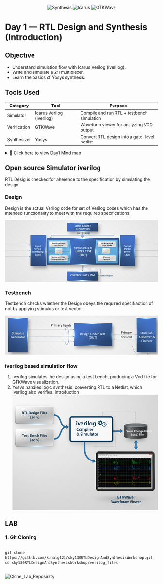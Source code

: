 <div align="center">

![Synthesis](https://img.shields.io/badge/Yosys-Synthesis-green?style=for-the-badge&logo=opensourceinitiative)
![Icarus](https://img.shields.io/badge/Icarus-Verilog-orange?style=for-the-badge)
![GTKWave](https://img.shields.io/badge/GTKWave-Simulation-lightgrey?style=for-the-badge)

</div>

# Day 1 — RTL Design and Synthesis (Introduction)

## Objective
- Understand simulation flow with Icarus Verilog (iverilog).
- Write and simulate a 2:1 multiplexer.
- Learn the basics of Yosys synthesis.

## Tools Used

| Category      | Tool     | Purpose                                   |
|---------------|----------|-------------------------------------------|
| Simulator     | Icarus Verilog (iverilog) | Compile and run RTL + testbench simulation |
| Verification  | GTKWave  | Waveform viewer for analyzing VCD output  |
| Synthesizer   | Yosys    | Convert RTL design into a gate-level netlist |


<details>
  <summary>📌 Click here to view Day1 Mind map</summary>

  ![Day 1 Mind Map](https://github.com/chezhiyan11/VSD-RISC-V---WEEK-1/blob/main/Day1/images/Day1_mind_map.png?raw=true)

  *(This mind map summarizes the concept and lab modules of Day 1 of RTL design and synthesis.)*
</details>

## Open source Simulator iverilog
  RTL Desig is checked for aherence to the specification by simulating the design

### Design
Design is the actual Verilog code for set of Verilog codes which has the intended functionality to meet with the required specifications.

![Design block](https://github.com/chezhiyan11/VSD-RISC-V---WEEK-1/blob/main/Day1/images/Design.png?raw=true)

### Testbench
Testbench checks whether the Design obeys the required specifiaction of not by applying stimulus or test vector.

![Testbench block](https://github.com/chezhiyan11/VSD-RISC-V---WEEK-1/blob/main/Day1/images/Testbench.png?raw=true)

### iverilog based simulation flow
1. Iverilog simulates the design using a test bench, producing a Vcd file for GTKWave visualization.
2. Yosys handles logic synthesis, converting RTL to a Netlist, which Iverilog also verifies.
introduction
![Simulator Flow](https://github.com/chezhiyan11/VSD-RISC-V---WEEK-1/blob/main/Day1/images/simulator_working.png?raw=true)

## LAB
### 1. Git Cloning
<pre>
<code>
git clone https://github.com/kunalg123/sky130RTLDesignAndSynthesisWorkshop.git
cd sky130RTLDesignAndSynthesisWorkshop/verilog_files
</code>
</pre>

![Clone_Lab_Reposiraty]()



